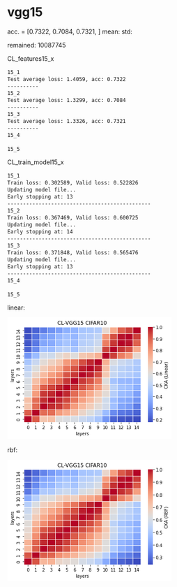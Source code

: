 # vgg15
acc. = [0.7322, 0.7084, 0.7321, ] mean: std: 

remained: 10087745

CL_features15_x
```
15_1
Test average loss: 1.4059, acc: 0.7322
----------
15_2
Test average loss: 1.3299, acc: 0.7084
----------
15_3
Test average loss: 1.3326, acc: 0.7321
----------
15_4

15_5

```

CL_train_model15_x
```
15_1
Train loss: 0.302589, Valid loss: 0.522826
Updating model file...
Early stopping at: 13
----------------------------------------------
15_2
Train loss: 0.367469, Valid loss: 0.600725
Updating model file...
Early stopping at: 14
----------------------------------------------
15_3
Train loss: 0.371848, Valid loss: 0.565476
Updating model file...
Early stopping at: 13
----------------------------------------------
15_4

15_5

```

linear:

![cl_vgg15_linear](cl_vgg15_linear.png)

rbf:

![cl_vgg15_rbf](cl_vgg15_rbf.png)
